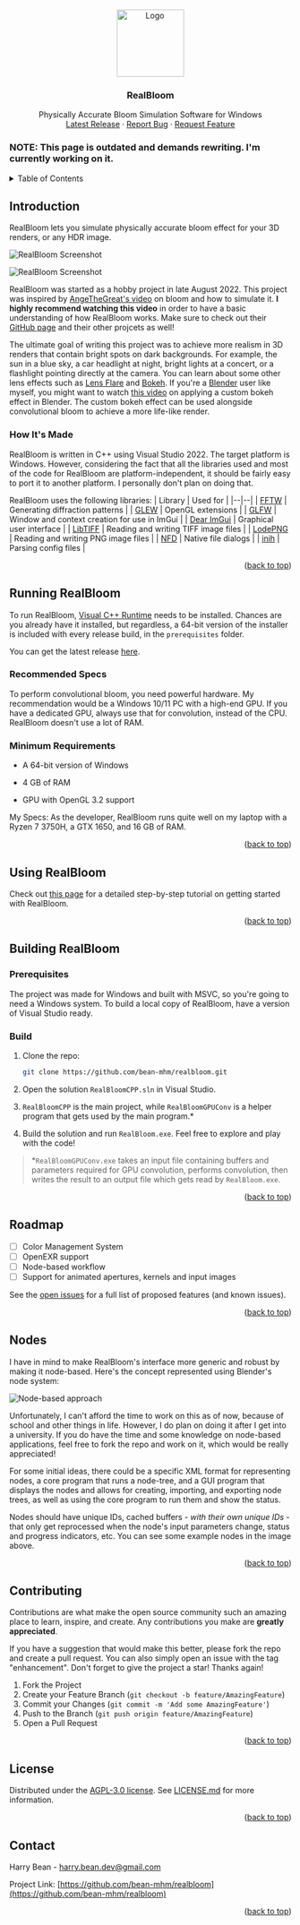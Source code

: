 <!-- Improved compatibility of back to top link: See: https://github.com/othneildrew/Best-README-Template/pull/73 -->
<a name="readme-top"></a>
<!--
*** Thanks for checking out the Best-README-Template. If you have a suggestion
*** that would make this better, please fork the repo and create a pull request
*** or simply open an issue with the tag "enhancement".
*** Don't forget to give the project a star!
*** Thanks again! Now go create something AMAZING! :D
-->

<!-- PROJECT LOGO -->
<br />
<div align="center">
  <a href="https://github.com/bean-mhm/realbloom">
    <img src="images/logo.svg" alt="Logo" width="120" height="120">
  </a>
<h3 align="center">RealBloom</h3>
  <p align="center">
    Physically Accurate Bloom Simulation Software for Windows
    <br />
    <a href="https://github.com/bean-mhm/realbloom/releases">Latest Release</a>
    ·
    <a href="https://github.com/bean-mhm/realbloom/issues">Report Bug</a>
    ·
    <a href="https://github.com/bean-mhm/realbloom/issues">Request Feature</a>
  </p>
</div>



### NOTE: This page is outdated and demands rewriting. I'm currently working on it.



<!-- TABLE OF CONTENTS -->
<details>
  <summary>Table of Contents</summary>
  <ol>
    <li><a href="#introduction">Introduction</a></li>
    <li><a href="#running-realbloom">Running RealBloom</a></li>
    <li><a href="#using-realbloom">Using RealBloom</a></li>
    <li><a href="#building-realbloom">Building RealBloom</a></li>
    <li><a href="#roadmap">Roadmap</a></li>
    <li><a href="#nodes">Nodes</a></li>
    <li><a href="#contributing">Contributing</a></li>
    <li><a href="#license">License</a></li>
    <li><a href="#contact">Contact</a></li>
  </ol>
</details>



<!-- INTRODUCTION -->
## Introduction

RealBloom lets you simulate physically accurate bloom effect for your 3D renders, or any HDR image.

![RealBloom Screenshot](images/screenshot3.png)

![RealBloom Screenshot](images/screenshot4.png)

RealBloom was started as a hobby project in late August 2022. This project was inspired by [AngeTheGreat's video](https://www.youtube.com/watch?v=QWqb5Gewbx8) on bloom and how to simulate it. **I highly recommend watching this video** in order to have a basic understanding of how RealBloom works. Make sure to check out their [GitHub page](https://github.com/ange-yaghi) and their other projcets as well!

The ultimate goal of writing this project was to achieve more realism in 3D renders that contain bright spots on dark backgrounds. For example, the sun in a blue sky, a car headlight at night, bright lights at a concert, or a flashlight pointing directly at the camera. You can learn about some other lens effects such as [Lens Flare](https://en.wikipedia.org/wiki/Lens_flare) and [Bokeh](https://en.wikipedia.org/wiki/Bokeh). If you're a [Blender](https://blender.org/) user like myself, you might want to watch [this video](https://www.youtube.com/watch?v=UDvuhuU9tFg) on applying a custom bokeh effect in Blender. The custom bokeh effect can be used alongside convolutional bloom to achieve a more life-like render.

### How It's Made

RealBloom is written in C++ using Visual Studio 2022. The target platform is Windows. However, considering the fact that all the libraries used and most of the code for RealBloom are platform-independent, it should be fairly easy to port it to another platform. I personally don't plan on doing that.

RealBloom uses the following libraries:
| Library | Used for |
|--|--|
| [FFTW](https://www.fftw.org/) | Generating diffraction patterns |
| [GLEW](https://glew.sourceforge.net/) | OpenGL extensions |
| [GLFW](https://www.glfw.org/) | Window and context creation for use in ImGui |
| [Dear ImGui](https://github.com/ocornut/imgui) | Graphical user interface |
| [LibTIFF](https://libtiff.gitlab.io/libtiff/) | Reading and writing TIFF image files |
| [LodePNG](https://lodev.org/lodepng/) | Reading and writing PNG image files |
| [NFD](https://github.com/mlabbe/nativefiledialog) | Native file dialogs |
| [inih](https://github.com/jtilly/inih) | Parsing config files |

<p align="right">(<a href="#readme-top">back to top</a>)</p>



<!-- RUNNING -->
## Running RealBloom

To run RealBloom, [Visual C++ Runtime](https://learn.microsoft.com/en-us/cpp/windows/latest-supported-vc-redist?view=msvc-170) needs to be installed. Chances are you already have it installed, but regardless, a 64-bit version of the installer is included with every release build, in the `prerequisites` folder.

You can get the latest release [here](https://github.com/bean-mhm/realbloom/releases).

### Recommended Specs
 
 To perform convolutional bloom, you need powerful hardware. My recommendation would be a Windows 10/11 PC with a high-end GPU. If you have a dedicated GPU, always use that for convolution, instead of the CPU. RealBloom doesn't use a lot of RAM.

### Minimum Requirements

 - A 64-bit version of Windows

 - 4 GB of RAM

 - GPU with OpenGL 3.2 support

My Specs: As the developer, RealBloom runs quite well on my laptop with a Ryzen 7 3750H, a GTX 1650, and 16 GB of RAM.

<p align="right">(<a href="#readme-top">back to top</a>)</p>



<!-- USAGE -->
## Using RealBloom

Check out [this page](USAGE.md) for a detailed step-by-step tutorial on getting started with RealBloom.

<p align="right">(<a href="#readme-top">back to top</a>)</p>


<!-- BUILDING -->
## Building RealBloom

### Prerequisites

The project was made for Windows and built with MSVC, so you're going to need a Windows system. To build a local copy of RealBloom, have a version of Visual Studio ready.

### Build

1. Clone the repo:
   ```sh
   git clone https://github.com/bean-mhm/realbloom.git
   ```

2. Open the solution `RealBloomCPP.sln` in Visual Studio.

3. `RealBloomCPP` is the main project, while `RealBloomGPUConv` is a helper program that gets used by the main program.*

4. Build the solution and run `RealBloom.exe`. Feel free to explore and play with the code!

>*`RealBloomGPUConv.exe` takes an input file containing buffers and parameters required for GPU convolution, performs convolution, then writes the result to an output file which gets read by `RealBloom.exe`.

<p align="right">(<a href="#readme-top">back to top</a>)</p>



<!-- ROADMAP -->
## Roadmap

- [ ] Color Management System
- [ ] OpenEXR support
- [ ] Node-based workflow
- [ ] Support for animated apertures, kernels and input images

See the [open issues](https://github.com/bean-mhm/realbloom/issues) for a full list of proposed features (and known issues).

<p align="right">(<a href="#readme-top">back to top</a>)</p>



## Nodes

I have in mind to make RealBloom's interface more generic and robust by making it node-based. Here's the concept represented using Blender's node system:

![Node-based approach](images/node-based.png)

Unfortunately, I can't afford the time to work on this as of now, because of school and other things in life. However, I do plan on doing it after I get into a university. If you do have the time and some knowledge on node-based applications, feel free to fork the repo and work on it, which would be really appreciated!

For some initial ideas, there could be a specific XML format for representing nodes, a core program that runs a node-tree, and a GUI program that displays the nodes and allows for creating, importing, and exporting node trees, as well as using the core program to run them and show the status.

Nodes should have unique IDs, cached buffers - *with their own unique IDs* - that only get reprocessed when the node's input parameters change, status and progress indicators, etc. You can see some example nodes in the image above.

<p align="right">(<a href="#readme-top">back to top</a>)</p>



<!-- CONTRIBUTING -->
## Contributing

Contributions are what make the open source community such an amazing place to learn, inspire, and create. Any contributions you make are **greatly appreciated**.

If you have a suggestion that would make this better, please fork the repo and create a pull request. You can also simply open an issue with the tag "enhancement".
Don't forget to give the project a star! Thanks again!

1. Fork the Project
2. Create your Feature Branch (`git checkout -b feature/AmazingFeature`)
3. Commit your Changes (`git commit -m 'Add some AmazingFeature'`)
4. Push to the Branch (`git push origin feature/AmazingFeature`)
5. Open a Pull Request

<p align="right">(<a href="#readme-top">back to top</a>)</p>



<!-- LICENSE -->
## License

Distributed under the [AGPL-3.0 license](https://github.com/bean-mhm/realbloom/blob/main/LICENSE.md). See [LICENSE.md](LICENSE.md) for more information.

<p align="right">(<a href="#readme-top">back to top</a>)</p>



<!-- CONTACT -->
## Contact

Harry Bean - [harry.bean.dev@gmail.com](mailto:harry.bean.dev@gmail.com)

Project Link: [https://github.com/bean-mhm/realbloom](https://github.com/bean-mhm/realbloom)

<p align="right">(<a href="#readme-top">back to top</a>)</p>



<!-- MARKDOWN LINKS & IMAGES -->
<!-- https://www.markdownguide.org/basic-syntax/#reference-style-links -->
[product-screenshot]: images/screenshot.png

